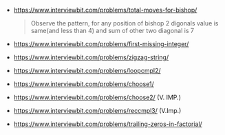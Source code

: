 - https://www.interviewbit.com/problems/total-moves-for-bishop/

  > Observe the pattern, for any position of bishop 2 digonals value is same(and less than 4) and sum of other two diagonal is 7

- https://www.interviewbit.com/problems/first-missing-integer/

- https://www.interviewbit.com/problems/zigzag-string/

- https://www.interviewbit.com/problems/loopcmpl2/

- https://www.interviewbit.com/problems/choose1/

- https://www.interviewbit.com/problems/choose2/ (V. IMP.)

- https://www.interviewbit.com/problems/reccmpl3/ (V.Imp.)

- https://www.interviewbit.com/problems/trailing-zeros-in-factorial/
